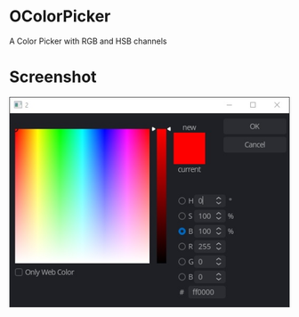 # OColorPicker
A Color Picker with RGB and HSB channels

# Screenshot
![alt text](https://github.com/xomid/color_picker/blob/main/preview.jpg?raw=true)


